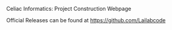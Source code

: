 Celiac Informatics: Project Construction Webpage

Official Releases can be found at https://github.com/Lailabcode

